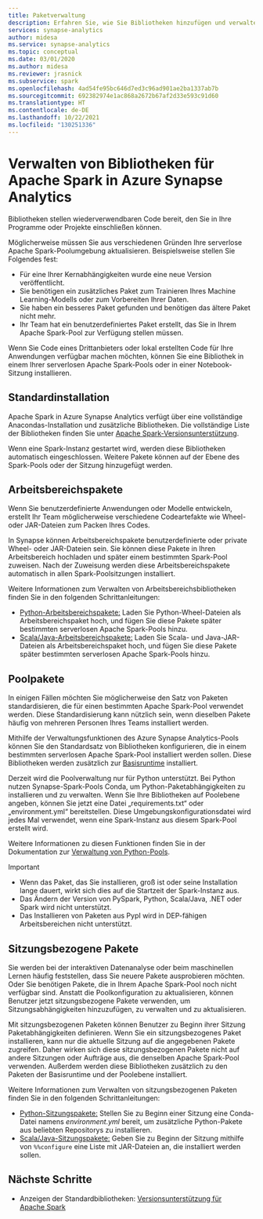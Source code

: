 ```yaml
---
title: Paketverwaltung
description: Erfahren Sie, wie Sie Bibliotheken hinzufügen und verwalten, die von Apache Spark in Azure Synapse Analytics verwendet werden.
services: synapse-analytics
author: midesa
ms.service: synapse-analytics
ms.topic: conceptual
ms.date: 03/01/2020
ms.author: midesa
ms.reviewer: jrasnick
ms.subservice: spark
ms.openlocfilehash: 4ad54fe95bc646d7ed3c96ad901ae2ba1337ab7b
ms.sourcegitcommit: 692382974e1ac868a2672b67af2d33e593c91d60
ms.translationtype: HT
ms.contentlocale: de-DE
ms.lasthandoff: 10/22/2021
ms.locfileid: "130251336"
---
```

# <a name="manage-libraries-for-apache-spark-in-azure-synapse-analytics"></a>Verwalten von Bibliotheken für Apache Spark in Azure Synapse Analytics
Bibliotheken stellen wiederverwendbaren Code bereit, den Sie in Ihre Programme oder Projekte einschließen können. 

Möglicherweise müssen Sie aus verschiedenen Gründen Ihre serverlose Apache Spark-Poolumgebung aktualisieren. Beispielsweise stellen Sie Folgendes fest:
- Für eine Ihrer Kernabhängigkeiten wurde eine neue Version veröffentlicht.
- Sie benötigen ein zusätzliches Paket zum Trainieren Ihres Machine Learning-Modells oder zum Vorbereiten Ihrer Daten.
- Sie haben ein besseres Paket gefunden und benötigen das ältere Paket nicht mehr.
- Ihr Team hat ein benutzerdefiniertes Paket erstellt, das Sie in Ihrem Apache Spark-Pool zur Verfügung stellen müssen.

Wenn Sie Code eines Drittanbieters oder lokal erstellten Code für Ihre Anwendungen verfügbar machen möchten, können Sie eine Bibliothek in einem Ihrer serverlosen Apache Spark-Pools oder in einer Notebook-Sitzung installieren.
  
## <a name="default-installation"></a>Standardinstallation
Apache Spark in Azure Synapse Analytics verfügt über eine vollständige Anacondas-Installation und zusätzliche Bibliotheken. Die vollständige Liste der Bibliotheken finden Sie unter [Apache Spark-Versionsunterstützung](apache-spark-version-support.md). 

Wenn eine Spark-Instanz gestartet wird, werden diese Bibliotheken automatisch eingeschlossen. Weitere Pakete können auf der Ebene des Spark-Pools oder der Sitzung hinzugefügt werden.

## <a name="workspace-packages"></a>Arbeitsbereichspakete
Wenn Sie benutzerdefinierte Anwendungen oder Modelle entwickeln, erstellt Ihr Team möglicherweise verschiedene Codeartefakte wie Wheel- oder JAR-Dateien zum Packen Ihres Codes. 

In Synapse können Arbeitsbereichspakete benutzerdefinierte oder private Wheel- oder JAR-Dateien sein. Sie können diese Pakete in Ihren Arbeitsbereich hochladen und später einem bestimmten Spark-Pool zuweisen. Nach der Zuweisung werden diese Arbeitsbereichspakete automatisch in allen Spark-Poolsitzungen installiert.

Weitere Informationen zum Verwalten von Arbeitsbereichsbibliotheken finden Sie in den folgenden Schrittanleitungen:

- [Python-Arbeitsbereichspakete:](./apache-spark-manage-python-packages.md#install-wheel-files) Laden Sie Python-Wheel-Dateien als Arbeitsbereichspaket hoch, und fügen Sie diese Pakete später bestimmten serverlosen Apache Spark-Pools hinzu.
- [Scala/Java-Arbeitsbereichspakete:](./apache-spark-manage-scala-packages.md#workspace-packages) Laden Sie Scala- und Java-JAR-Dateien als Arbeitsbereichspaket hoch, und fügen Sie diese Pakete später bestimmten serverlosen Apache Spark-Pools hinzu.

## <a name="pool-packages"></a>Poolpakete
In einigen Fällen möchten Sie möglicherweise den Satz von Paketen standardisieren, die für einen bestimmten Apache Spark-Pool verwendet werden. Diese Standardisierung kann nützlich sein, wenn dieselben Pakete häufig von mehreren Personen Ihres Teams installiert werden. 

Mithilfe der Verwaltungsfunktionen des Azure Synapse Analytics-Pools können Sie den Standardsatz von Bibliotheken konfigurieren, die in einem bestimmten serverlosen Apache Spark-Pool installiert werden sollen. Diese Bibliotheken werden zusätzlich zur [Basisruntime](./apache-spark-version-support.md) installiert. 

Derzeit wird die Poolverwaltung nur für Python unterstützt. Bei Python nutzen Synapse-Spark-Pools Conda, um Python-Paketabhängigkeiten zu installieren und zu verwalten. Wenn Sie Ihre Bibliotheken auf Poolebene angeben, können Sie jetzt eine Datei „requirements.txt“ oder „environment.yml“ bereitstellen. Diese Umgebungskonfigurationsdatei wird jedes Mal verwendet, wenn eine Spark-Instanz aus diesem Spark-Pool erstellt wird. 

Weitere Informationen zu diesen Funktionen finden Sie in der Dokumentation zur [Verwaltung von Python-Pools](./apache-spark-manage-python-packages.md#pool-libraries).

> [!IMPORTANT]
> - Wenn das Paket, das Sie installieren, groß ist oder seine Installation lange dauert, wirkt sich dies auf die Startzeit der Spark-Instanz aus.
> - Das Ändern der Version von PySpark, Python, Scala/Java, .NET oder Spark wird nicht unterstützt.
> - Das Installieren von Paketen aus PypI wird in DEP-fähigen Arbeitsbereichen nicht unterstützt.

## <a name="session-scoped-packages"></a>Sitzungsbezogene Pakete
Sie werden bei der interaktiven Datenanalyse oder beim maschinellen Lernen häufig feststellen, dass Sie neuere Pakete ausprobieren möchten. Oder Sie benötigen Pakete, die in Ihrem Apache Spark-Pool noch nicht verfügbar sind. Anstatt die Poolkonfiguration zu aktualisieren, können Benutzer jetzt sitzungsbezogene Pakete verwenden, um Sitzungsabhängigkeiten hinzuzufügen, zu verwalten und zu aktualisieren.

Mit sitzungsbezogenen Paketen können Benutzer zu Beginn ihrer Sitzung Paketabhängigkeiten definieren. Wenn Sie ein sitzungsbezogenes Paket installieren, kann nur die aktuelle Sitzung auf die angegebenen Pakete zugreifen. Daher wirken sich diese sitzungsbezogenen Pakete nicht auf andere Sitzungen oder Aufträge aus, die denselben Apache Spark-Pool verwenden. Außerdem werden diese Bibliotheken zusätzlich zu den Paketen der Basisruntime und der Poolebene installiert. 

Weitere Informationen zum Verwalten von sitzungsbezogenen Paketen finden Sie in den folgenden Schrittanleitungen:

- [Python-Sitzungspakete:](./apache-spark-manage-python-packages.md) Stellen Sie zu Beginn einer Sitzung eine Conda-Datei namens *environment.yml* bereit, um zusätzliche Python-Pakete aus beliebten Repositorys zu installieren. 
- [Scala/Java-Sitzungspakete:](./apache-spark-manage-scala-packages.md) Geben Sie zu Beginn der Sitzung mithilfe von `%%configure` eine Liste mit JAR-Dateien an, die installiert werden sollen.

## <a name="next-steps"></a>Nächste Schritte
- Anzeigen der Standardbibliotheken: [Versionsunterstützung für Apache Spark](apache-spark-version-support.md)
